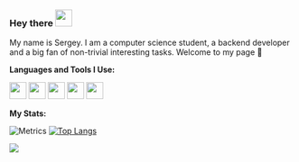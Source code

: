 ### Hey there <img src="https://media.giphy.com/media/j2l2crFmnSNvyxl6lg/giphy.gif" width="30"/> 

My name is Sergey. I am a computer science student, a backend developer and a big fan of non-trivial interesting tasks. Welcome to my page 🙂

**Languages and Tools I Use:**

<code><img height="30" src="https://cdn.worldvectorlogo.com/logos/python-5.svg"></code>
<code><img height="30" src="https://cdn.worldvectorlogo.com/logos/django.svg"></code>
<code><img height="30" src="https://cdn.worldvectorlogo.com/logos/postgresql.svg"></code>
<code><img height="30" src="https://cdn.worldvectorlogo.com/logos/java-4.svg"></code>
<code><img height="30" src="https://cdn.worldvectorlogo.com/logos/git-icon.svg"></code>

**My Stats:**

<!--![Metrics](https://metrics.lecoq.io/agakas?template=terminal&languages=1&base=header%2C%20activity%2C%20community%2C%20repositories%2C%20metadata&base.indepth=false&base.hireable=false&languages=false&languages.limit=8&languages.threshold=0%25&languages.other=false&languages.colors=github&languages.sections=most-used&languages.indepth=false&languages.analysis.timeout=15&languages.categories=markup%2C%20programming&languages.recent.categories=markup%2C%20programming&languages.recent.load=300&languages.recent.days=14&config.timezone=Europe%2FMoscow)-->

![Metrics](https://metrics.lecoq.io/agakas?template=classic&base.header=0&base.activity=0&base.community=0&base.repositories=0&base.metadata=0&isocalendar=1&base=header%2C%20activity%2C%20community%2C%20repositories%2C%20metadata&base.indepth=false&base.hireable=false&isocalendar=false&isocalendar.duration=full-year&config.timezone=Europe%2FMoscow)
[![Top Langs](https://github-readme-stats.vercel.app/api/top-langs/?username=agakas)](https://github.com/agakas/github-readme-stats)

![](https://komarev.com/ghpvc/?username=agakas)
